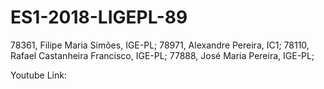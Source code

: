 # ES1-2018-LIGEPL-89
78361, Filipe Maria Simões, IGE-PL;
78971, Alexandre Pereira, IC1;
78110, Rafael Castanheira Francisco, IGE-PL;
77888, José Maria Pereira, IGE-PL;

Youtube Link:
